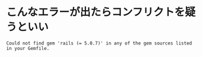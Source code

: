 # こんなエラーが出たらコンフリクトを疑うといい

```
Could not find gem 'rails (= 5.0.7)' in any of the gem sources listed in your Gemfile.

```
